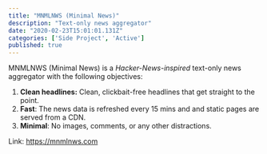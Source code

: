 ```yaml
---
title: "MNMLNWS (Minimal News)"
description: "Text-only news aggregator"
date: "2020-02-23T15:01:01.131Z"
categories: ['Side Project', 'Active']
published: true
---
```


MNMLNWS (Minimal News) is a *Hacker-News-inspired* text-only news aggregator with the following objectives:

1. **Clean headlines:** Clean, clickbait-free headlines that get straight to the point.
2. **Fast**: The news data is refreshed every 15 mins and and static pages are served from a CDN.
3. **Minimal**: No images, comments, or any other distractions.

Link: https://mnmlnws.com
